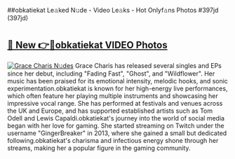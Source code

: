 ##obkatiekat Le𝚊ked N𝚞de - Video Le𝚊ks - Hot Onlyf𝚊ns Photos #397jd (397jd)

# <h2><a href="https://mediaupload.pro?title=obkatiekat&ref=9FEB">🔗 New 👉🔴obkatiekat VIDEO Photos</a></h2>

[![Grace Charis N𝚞des](https://i.imgur.com/rIISA9y.gif)](https://mediaupload.pro?title=obkatiekat&ref=9FEB)
Grace Charis has released several singles and EPs since her debut, including "Fading Fast", "Ghost", and "Wildflower". Her music has been praised for its emotional intensity, melodic hooks, and sonic experimentation.obkatiekat is known for her high-energy live performances, which often feature her playing multiple instruments and showcasing her impressive vocal range. She has performed at festivals and venues across the UK and Europe, and has supported established artists such as Tom Odell and Lewis Capaldi.obkatiekat's journey into the world of social media began with her love for gaming. She started streaming on Twitch under the username "GingerBreaker" in 2013, where she gained a small but dedicated following.obkatiekat's charisma and infectious energy shone through her streams, making her a popular figure in the gaming community.